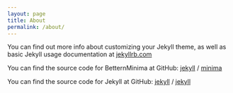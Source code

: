 ```yaml
---
layout: page
title: About
permalink: /about/
---
```


You can find out more info about customizing your Jekyll theme, as well as basic Jekyll usage documentation at [jekyllrb.com](https://jekyllrb.com/)

You can find the source code for BetternMinima at GitHub:
[jekyll][jekyll-organization] /
[minima](https://github.com/keshiba/better-minima)

You can find the source code for Jekyll at GitHub:
[jekyll][jekyll-organization] /
[jekyll](https://github.com/jekyll/jekyll)


[jekyll-organization]: https://github.com/jekyll
